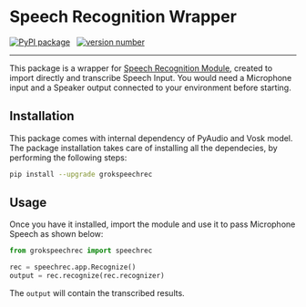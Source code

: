 # Speech Recognition Wrapper

[![PyPI package](https://img.shields.io/badge/pip%20install-grokspeechrec-blue)](https://pypi.org/project/grokspeechrec/)  &nbsp;  [![version number](https://img.shields.io/pypi/v/grokspeechrec?color=red&label=version)](https://pypi.org/project/grokspeechrec/releases)  


---

This package is a wrapper for [Speech Recognition Module](https://github.com/Uberi/speech_recognition#readme), created to import directly and transcribe Speech Input. You would need a Microphone input and a Speaker output connected to your environment before starting.

## Installation
This package comes with internal dependency of PyAudio and Vosk model.
The package installation takes care of installing all the dependecies, by performing the following steps:

```bash
pip install --upgrade grokspeechrec
```

## Usage
Once you have it installed, import the module and use it to pass Microphone Speech as shown below:

```python
from grokspeechrec import speechrec

rec = speechrec.app.Recognize()
output = rec.recognize(rec.recognizer)
```

The `output` will contain the transcribed results.


